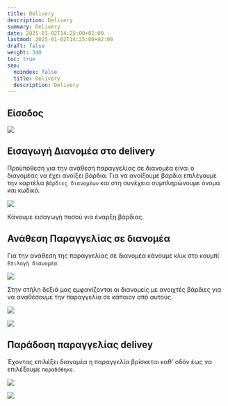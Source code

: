 ```yaml
---
title: Delivery
description: Delivery
summary: Delivery
date: 2025-01-02T14:25:00+02:00
lastmod: 2025-01-02T14:25:00+02:00
draft: false
weight: 340
toc: true
seo:
  noindex: false
  title: Delivery
  description: Delivery
---
```

## Είσοδος

![](/images/delivery-001.jpg)

## Εισαγωγή Διανομέα στο delivery

Προϋπόθεση για την ανάθεση παραγγελίας σε διανομέα είναι ο διανομέας να έχει ανοίξει βάρδια.
Για να ανοίξουμε βάρδια επιλέγουμε την καρτέλα `βάρδιες διανομέων` και στη συνέχεια
συμπληρώνουμε όνομα και κωδικό.  

![](/images/delivery-002.jpg)

Κάνουμε εισαγωγή ποσού για έναρξη βάρδιας.

## Ανάθεση Παραγγελίας σε διανομέα

Για την ανάθεση της παραγγελίας σε διανομέα κάνουμε κλικ στο κουμπί `Επιλογή διανομέα`.

![](/images/delivery-003.jpg)

Στην στήλη δεξιά μας εμφανίζονται οι διανομείς με ανοιχτές βάρδιες για να αναθέσουμε την παραγγελία σε κάποιον από αυτούς.

![](/images/delivery-003a.jpg)

![](/images/delivery-004.jpg)

## Παράδοση παραγγελίας delivey

Έχοντας επιλέξει διανομέα η παραγγελία βρίσκεται καθ' οδόν έως να επιλέξουμε `παραδόθηκε`.

![](/images/delivery-005.jpg)



![](/images/delivery-006.jpg)
